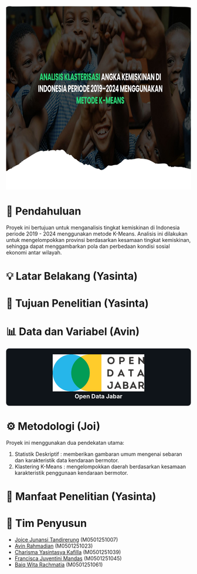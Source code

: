 <p align="center">
  <img src="Image/Header.jpg" width="1000" height="500">
  <br>
</p>

# 📖 **Pendahuluan**

Proyek ini bertujuan untuk menganalisis tingkat kemiskinan di Indonesia periode 2019 - 2024 menggunakan metode K-Means. Analisis ini dilakukan untuk mengelompokkan provinsi berdasarkan kesamaan tingkat kemiskinan, sehingga dapat menggambarkan pola dan perbedaan kondisi sosial ekonomi antar wilayah.

# 💡 **Latar Belakang (Yasinta)**

# 🎯 **Tujuan Penelitian (Yasinta)**

# 📊 **Data dan Variabel (Avin)**

<div align="center" style="background-color:#0f1419; padding:16px; border-radius:8px;">
  <img src="Image/Logo_ODJ.png" alt="Open Data Jabar" width="250"><br>
  <span style="color:white; font-weight:bold; font-size:16px;">Open Data Jabar</span>
</div>


# ⚙️ **Metodologi (Joi)**

Proyek ini menggunakan dua pendekatan utama:
1. Statistik Deskriptif : memberikan gambaran umum mengenai sebaran dan karakteristik data kendaraan bermotor.
2. Klastering K-Means : mengelompokkan daerah berdasarkan kesamaan karakteristik penggunaan kendaraan bermotor.

# 💎 **Manfaat Penelitian (Yasinta)**

# 👥 **Tim Penyusun**

* [Joice Junansi Tandirerung](https://github.com/JoiceJunansi) (M0501251007) 
* [Avin Rahmadian](https://github.com/avinrahmadian) (M0501251023)
* [Charisma Yasintasya Kafilla](https://github.com/yasintasya) (M0501251039)
* [Francisca Juventini Mandas](https://github.com/franciscajuventini09) (M0501251045)
* [Baiq Wita Rachmatia](https://github.com/baiqwitaa) (M0501251061)

